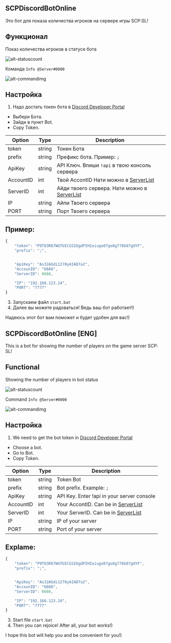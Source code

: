 SCPDiscordBotOnline
---------------------

Это бот для показа количества игроков на сервере игры SCP:SL!

Функционал
---------------------

Показ количества игроков в статусе бота

![alt-statuscount](https://kindtech.ru/img/github/Count.png)

Команда `Info @Server#0000`

![alt-commandimg](https://kindtech.ru/img/github/Info.png)

Настройка
---------------------
1. Надо достать токен бота в [Discord Developer Portal](https://discordapp.com/developers/applications)
 * Выбери Бота.
 * Зайди в пункт Bot.
 * Copy Token.

| Option | Type | Description |
| ------ | ------ | ------ |
| token | string | Токен Бота |
| prefix | string | Префикс бота. Пример: `;` |
| ApiKey | string | API Ключ. Впиши `!api` в твою консоль сервера |
| AccountID | int | Твой AccontID Нати можно в [ServerList](https://servers.scpslgame.com/) |
| ServerID | int | Айди твоего сервера. Нати можно в [ServerList](https://servers.scpslgame.com/) |
| IP | string | Айпи Твоего сервера |
| PORT | string | Порт Твоего сервера |
## Пример:
```js
{
    "token": "P9T83R87WGTUICGSIUgdPIHIoiugo87go8g778G87gUYF",
    "prefix": ";",


    "ApiKey": "As32AGdi1278yAIAD7a2",
    "AccounID": "6666",
    "ServerID": 6666,

    "IP": "192.168.123.24",
    "PORT": "7777"
}
```
3. Запускаем файл `start.bat`
4. Далее вы можете радоваться! Ведь ваш бот работает!)

Надеюсь этот бот вам поможет и будет удобен для вас!)


SCPDiscordBotOnline [ENG]
---------------------

This is a bot for showing the number of players on the game server SCP: SL!

Functional
---------------------

Showing the number of players in bot status

![alt-statuscount](https://kindtech.ru/img/github/Count.png)

Command `Info @Server#0000`

![alt-commandimg](https://kindtech.ru/img/github/Info.png)

Настройка
---------------------
1. We need to get the bot token in [Discord Developer Portal](https://discordapp.com/developers/applications)
 * Choose a bot.
 * Go to Bot.
 * Copy Token.
 

| Option | Type | Description |
| ------ | ------ | ------ |
| token | string | Token Bot |
| prefix | string | Bot prefix. Example: `;` |
| ApiKey | string | API Key. Enter !api in your server console |
| AccountID | int | Your AccontID. Can be in [ServerList](https://servers.scpslgame.com/) |
| ServerID | int | Your ServerID. Can be in [ServerList](https://servers.scpslgame.com/) |
| IP | string | IP of your server |
| PORT | string | Port of your server |
## Explame:
```js
{
    "token": "P9T83R87WGTUICGSIUgdPIHIoiugo87go8g778G87gUYF",
    "prefix": ";",


    "ApiKey": "As32AGdi1278yAIAD7a2",
    "AccounID": "6666",
    "ServerID": 6666,

    "IP": "192.168.123.24",
    "PORT": "7777"
}
```
3. Start file `start.bat`
4. Then you can rejoice! After all, your bot works!)

I hope this bot will help you and be convenient for you!)
